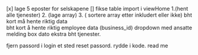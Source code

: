 [x] lage 5 eposter for selskapene
[] fikse table import i viewHome
1.(hent alle tjenester) 2. (lage array) 3. ( sortere array etter inkludert eller ikke)
bht kort må hente riktig data  
bht kort å hente riktig employee data (business_id)
dropdown med ansatte
melding box
dato
ekstra bht tjenester.

fjern passord i login et sted
reset passord.
rydde i kode.
read me
